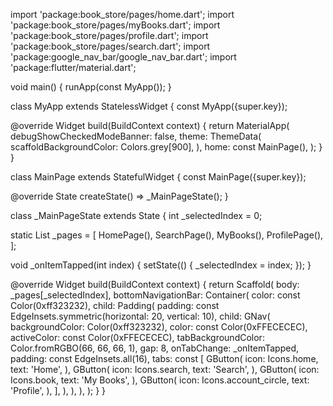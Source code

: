 

  import 'package:book_store/pages/home.dart';
import 'package:book_store/pages/myBooks.dart';
import 'package:book_store/pages/profile.dart';
import 'package:book_store/pages/search.dart';
import 'package:google_nav_bar/google_nav_bar.dart';
import 'package:flutter/material.dart';

void main() {
  runApp(const MyApp());
}

class MyApp extends StatelessWidget {
  const MyApp({super.key});

  @override
  Widget build(BuildContext context) {
    return MaterialApp(
      debugShowCheckedModeBanner: false,
      theme: ThemeData(
        scaffoldBackgroundColor: Colors.grey[900],
      ),
      home: const MainPage(),
    );
  }
}

class MainPage extends StatefulWidget {
  const MainPage({super.key});

  @override
  State<MainPage> createState() => _MainPageState();
}

class _MainPageState extends State<MainPage> {
  int _selectedIndex = 0;

  static List<Widget> _pages = <Widget>[
    HomePage(),
    SearchPage(),
    MyBooks(),
    ProfilePage(),
  ];

  void _onItemTapped(int index) {
    setState(() {
      _selectedIndex = index;
    });
  }

  @override
  Widget build(BuildContext context) {
    return Scaffold(
      body: _pages[_selectedIndex],
      bottomNavigationBar: Container(
        color: const Color(0xff323232),
        child: Padding(
          padding: const EdgeInsets.symmetric(horizontal: 20, vertical: 10),
          child: GNav(
            backgroundColor: Color(0xff323232),
            color: const Color(0xFFECECEC),
            activeColor: const Color(0xFFECECEC),
            tabBackgroundColor: Color.fromRGBO(66, 66, 66, 1),
            gap: 8,
            onTabChange: _onItemTapped,
            padding: const EdgeInsets.all(16),
            tabs: const [
              GButton(
                icon: Icons.home,
                text: 'Home',
              ),
              GButton(
                icon: Icons.search,
                text: 'Search',
              ),
              GButton(
                icon: Icons.book,
                text: 'My Books',
              ),
              GButton(
                icon: Icons.account_circle,
                text: 'Profile',
              ),
            ],
          ),
        ),
      ),
    );
  }
}
